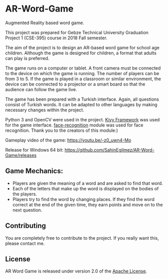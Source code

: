 [license]: http://www.apache.org/licenses/LICENSE-2.0 "Apache License 2.0"
[CONTRIBUTING.md]: .github/CONTRIBUTING.md
[CODE_OF_CONDUCT.md]: CODE_OF_CONDUCT.md


# AR-Word-Game

 Augmented Reality based word game.
 
This project was prepared for Gebze Technical University Graduation Project 1 (CSE-395) course in 2018 Fall semester.

The aim of the project is to design an AR-based word game for school age children. Although the game is designed for children, a format that adults can play is preferred.

The game runs on a computer or tablet. A front camera must be connected to the device on which the game is running. The number of players can be from 3 to 5. If the game is played in a classroom or similar environment, the device can be connected to a projector or a smart board so that the audience can follow the game live.
 
The game has been prepared with a Turkish interface. Again, all questions consist of Turkish words. It can be adapted to other languages by making necessary changes within the project.

Python 3 and OpenCV were used in the project. [Kivy Framework](https://kivy.org/#home) was used for the game interface. [face-recognition](https://github.com/ageitgey/face_recognition) module was used for face recognition. Thank you to the creators of this module:)

Gameplay video of the game: https://youtu.be/-z0_uwn4-Mo

Release for Windows 64 bit: https://github.com/SahinEgilmez/AR-Word-Game/releases

## Game Mechanics:

- Players are given the meaning of a word and are asked to find that word.
- Each of the letters that make up the word is displayed on the bodies of the players.
- Players try to find the word by changing places. If they find the word correct at the end of the given time, they earn points and move on to the next question.

## Contributing

You are completely free to contribute to the project. If you really want this, please contact me.

## License

AR Word Game is released under version 2.0 of the [Apache License][license].